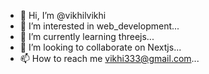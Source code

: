 - 👋 Hi, I’m @vikhilvikhi
- 👀 I’m interested in web_development...
- 🌱 I’m currently learning threejs...
- 💞️ I’m looking to collaborate on Nextjs...
- 📫 How to reach me vikhi333@gmail.com...

<!---
vikhilvikhi/vikhilvikhi is a ✨ special ✨ repository because its `README.md` (this file) appears on your GitHub profile.
You can click the Preview link to take a look at your changes.
--->
